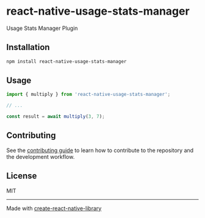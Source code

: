 # react-native-usage-stats-manager

Usage Stats Manager Plugin

## Installation

```sh
npm install react-native-usage-stats-manager
```

## Usage

```js
import { multiply } from 'react-native-usage-stats-manager';

// ...

const result = await multiply(3, 7);
```

## Contributing

See the [contributing guide](CONTRIBUTING.md) to learn how to contribute to the repository and the development workflow.

## License

MIT

---

Made with [create-react-native-library](https://github.com/callstack/react-native-builder-bob)
